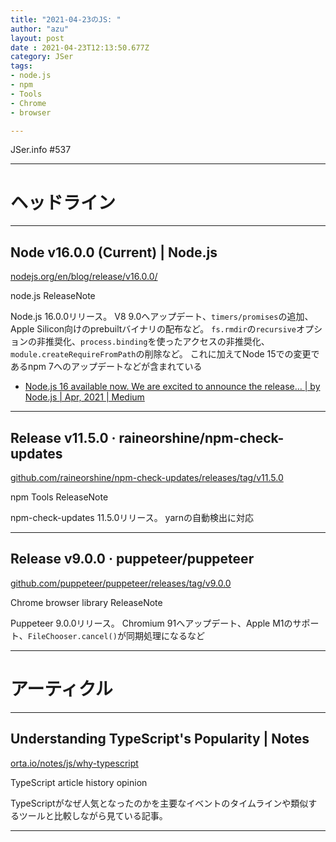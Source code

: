 ```yaml
---
title: "2021-04-23のJS: "
author: "azu"
layout: post
date : 2021-04-23T12:13:50.677Z
category: JSer
tags:
- node.js
- npm
- Tools
- Chrome
- browser

---
```


JSer.info #537

----

<h1 class="site-genre">ヘッドライン</h1>

----

## Node v16.0.0 (Current) | Node.js
[nodejs.org/en/blog/release/v16.0.0/](https://nodejs.org/en/blog/release/v16.0.0/ "Node v16.0.0 (Current) | Node.js")
<p class="jser-tags jser-tag-icon"><span class="jser-tag">node.js</span> <span class="jser-tag">ReleaseNote</span></p>

Node.js 16.0.0リリース。
V8 9.0へアップデート、`timers/promises`の追加、Apple Silicon向けのprebuiltバイナリの配布など。
`fs.rmdir`の`recursive`オプションの非推奨化、`process.binding`を使ったアクセスの非推奨化、`module.createRequireFromPath`の削除など。
これに加えてNode 15での変更であるnpm 7へのアップデートなどが含まれている

- [Node.js 16 available now. We are excited to announce the release… | by Node.js | Apr, 2021 | Medium](https://nodejs.medium.com/node-js-16-available-now-7f5099a97e70 "Node.js 16 available now. We are excited to announce the release… | by Node.js | Apr, 2021 | Medium")

----

## Release v11.5.0 · raineorshine/npm-check-updates
[github.com/raineorshine/npm-check-updates/releases/tag/v11.5.0](https://github.com/raineorshine/npm-check-updates/releases/tag/v11.5.0 "Release v11.5.0 · raineorshine/npm-check-updates")
<p class="jser-tags jser-tag-icon"><span class="jser-tag">npm</span> <span class="jser-tag">Tools</span> <span class="jser-tag">ReleaseNote</span></p>

npm-check-updates 11.5.0リリース。
yarnの自動検出に対応


----

## Release v9.0.0 · puppeteer/puppeteer
[github.com/puppeteer/puppeteer/releases/tag/v9.0.0](https://github.com/puppeteer/puppeteer/releases/tag/v9.0.0 "Release v9.0.0 · puppeteer/puppeteer")
<p class="jser-tags jser-tag-icon"><span class="jser-tag">Chrome</span> <span class="jser-tag">browser</span> <span class="jser-tag">library</span> <span class="jser-tag">ReleaseNote</span></p>

Puppeteer 9.0.0リリース。
Chromium 91へアップデート、Apple M1のサポート、`FileChooser.cancel()`が同期処理になるなど


----
<h1 class="site-genre">アーティクル</h1>

----

## Understanding TypeScript&#039;s Popularity | Notes
[orta.io/notes/js/why-typescript](https://orta.io/notes/js/why-typescript "Understanding TypeScript&#039;s Popularity | Notes")
<p class="jser-tags jser-tag-icon"><span class="jser-tag">TypeScript</span> <span class="jser-tag">article</span> <span class="jser-tag">history</span> <span class="jser-tag">opinion</span></p>

TypeScriptがなぜ人気となったのかを主要なイベントのタイムラインや類似するツールと比較しながら見ている記事。


----
